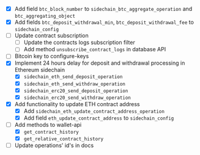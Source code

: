 * [x] Add field `btc_block_number` to `sidechain_btc_aggregate_operation` and `btc_aggregating_object`
* [x] Add fields `btc_deposit_withdrawal_min`, `btc_deposit_withdrawal_fee` to `sidechain_config`
* [ ] Update contract subscription
	* [ ] Update the contracts logs subscription filter
	* [ ] Add method `unsubscribe_contract_logs` in database API
* [ ] Bitcoin key to configure-keys
* [x] Implement 24 hours delay for deposit and withdrawal processing in Ethereum sidechain
	* [x] `sidechain_eth_send_deposit_operation`
	* [x] `sidechain_eth_send_withdraw_operation`
	* [x] `sidechain_erc20_send_deposit_operation`
	* [x] `sidechain_erc20_send_withdraw_operation`
* [x] Add functionality to update ETH contract address
	* [x] Add `sidechain_eth_update_contract_address_operation`
	* [x] Add field `eth_update_contract_address` to `sidechain_config`
* [ ] Add methods to wallet-api
	* [x] `get_contract_history`
	* [x] `get_relative_contract_history`

* [ ] Update operations' id's in docs
